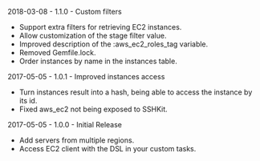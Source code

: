 2018-03-08 - 1.1.0 - Custom filters

* Support extra filters for retrieving EC2 instances.
* Allow customization of the stage filter value.
* Improved description of the :aws_ec2_roles_tag variable.
* Removed Gemfile.lock.
* Order instances by name in the instances table.

2017-05-05 - 1.0.1 - Improved instances access

* Turn instances result into a hash, being able to access the instance by its id.
* Fixed aws_ec2 not being exposed to SSHKit.

2017-05-05 - 1.0.0 - Initial Release

* Add servers from multiple regions.
* Access EC2 client with the DSL in your custom tasks.
